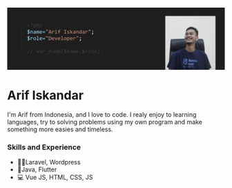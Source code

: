 ![Arif Iskandar - Developer](https://github.com/cuunoong/cuunoong/blob/main/image.png)

# Arif Iskandar

I'm Arif from Indonesia, and I love to code. I realy enjoy to learning languages, try to solving problems using my own program and make something more easies and timeless. 

### Skills and Experience
* 🧑‍💻Laravel, Wordpress
* 📱Java, Flutter
* 💻 Vue JS, HTML, CSS, JS

